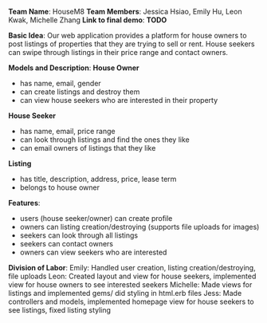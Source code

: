 **Team Name**: HouseM8
**Team Members**: Jessica Hsiao, Emily Hu, Leon Kwak, Michelle Zhang
**Link to final demo**: **TODO**

**Basic Idea**: Our web application provides a platform for house owners to post listings of properties that they are trying to sell or rent. House seekers can swipe through listings in their price range and contact owners. 

**Models and Description**:
**House Owner**
- has name, email, gender
- can create listings and destroy them
- can view house seekers who are interested in their property

**House Seeker**
- has name, email, price range
- can look through listings and find the ones they like
- can email owners of listings that they like
 
**Listing**
- has title, description, address, price, lease term
- belongs to house owner

**Features**: 
- users (house seeker/owner) can create profile
- owners can listing creation/destroying (supports file uploads for images)
- seekers can look through all listings 
- seekers can contact owners
- owners can view seekers who are interested

**Division of Labor**:
Emily: Handled user creation, listing creation/destroying, file uploads
Leon: Created layout and view for house seekers, implemented view for house owners to see interested seekers
Michelle: Made views for listings and implemented gems/ did styling in html.erb files
Jess: Made controllers and models, implemented homepage view for house seekers to see listings, fixed listing styling
